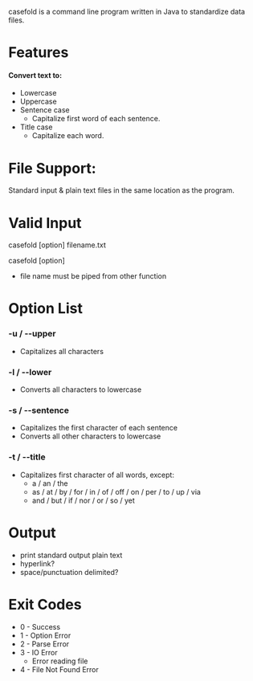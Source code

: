 casefold is a command line program written in Java to standardize data files.

# Features

#### Convert text to:

* Lowercase
* Uppercase
* Sentence case
  - Capitalize first word of each sentence.
* Title case
  - Capitalize each word.

# File Support:
Standard input & plain text files in the same location as the program.

# Valid Input
casefold [option] filename.txt

casefold [option]
  * file name must be piped from other function

# Option List

### -u / --upper

* Capitalizes all characters

### -l / --lower

* Converts all characters to lowercase

### -s / --sentence

* Capitalizes the first character of each sentence
* Converts all other characters to lowercase

### -t / --title

* Capitalizes first character of all words, except:
  * a / an / the
  * as / at / by / for / in / of / off / on / per / to / up / via
  * and / but / if / nor / or / so / yet

# Output
  * print standard output plain text
  * hyperlink?
  * space/punctuation delimited?

# Exit Codes
* 0 - Success
* 1 - Option Error
* 2 - Parse Error
* 3 - IO Error
  * Error reading file
* 4 - File Not Found Error